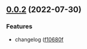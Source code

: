 ## [0.0.2](https://github.com/tinymce-plugin/i18n-api/compare/0.0.1...0.0.2) (2022-07-30)


### Features

* changelog ([f10680f](https://github.com/tinymce-plugin/i18n-api/commit/f10680f)